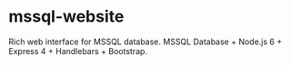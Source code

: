 mssql-website
=============

Rich web interface for MSSQL database.
MSSQL Database + Node.js 6 + Express 4 + Handlebars + Bootstrap.
